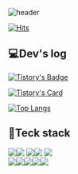 ![header](https://capsule-render.vercel.app/api?type=waving&color=timeGradient&text=ian's%20GitHub%20&animation=twinkling&fontSize=35&fontAlignY=40&fontAlign=70&height=250)

[![Hits](https://hits.seeyoufarm.com/api/count/incr/badge.svg?url=https%3A%2F%2Fgithub.com%2Fthe-iian&count_bg=%23629FCD&title_bg=%23292929&icon=github.svg&icon_color=%23FFFFFF&title=GITHUB&edge_flat=false)](https://hits.seeyoufarm.com)




## 💻Dev's log 
[![Tistory's Badge](https://github-readme-tistory-card.vercel.app/api/badge?name=TISTORY&theme=default)](https://cdilg.tistory.com)

[![Tistory's Card](https://github-readme-tistory-card.vercel.app/api?name=cdilg&theme=default)](https://cdilg.tistory.com)
<br>
  
  
[![Top Langs](https://github-readme-stats.vercel.app/api/top-langs/?username=the-iian&layout=compact)](https://github.com/the-iian/github-readme-stats)
<br>

## 📎Teck stack

<img src="https://img.shields.io/badge/java-%23007396.svg?&style=for-the-badge&logo=java&logoColor=white" /><img src="https://img.shields.io/badge/Spring Boot-6DB33F?style=for-the-badge&logo=spring boot&logoColor=white"> 
<img src="https://img.shields.io/badge/oracle-%23F80000.svg?&style=for-the-badge&logo=oracle&logoColor=white" /><img src="https://img.shields.io/badge/mysql-%234479A1.svg?&style=for-the-badge&logo=mysql&logoColor=white" />
<img src="https://img.shields.io/badge/apache tomcat-F8DC75?style=for-the-badge&logo=apachetomcat&logoColor=black"><br><img src="https://img.shields.io/badge/eclipse%20ide-%232C2255.svg?&style=for-the-badge&logo=eclipse%20ide&logoColor=white" /><img src="https://img.shields.io/badge/html5-%23E34F26.svg?&style=for-the-badge&logo=html5&logoColor=white" /><img src="https://img.shields.io/badge/css3-%231572B6.svg?&style=for-the-badge&logo=css3&logoColor=white" /><img src="https://img.shields.io/badge/slack-%234A154B.svg?&style=for-the-badge&logo=slack&logoColor=white" /><img src="https://img.shields.io/badge/figma-%23F24E1E.svg?&style=for-the-badge&logo=figma&logoColor=white" />
<br>
